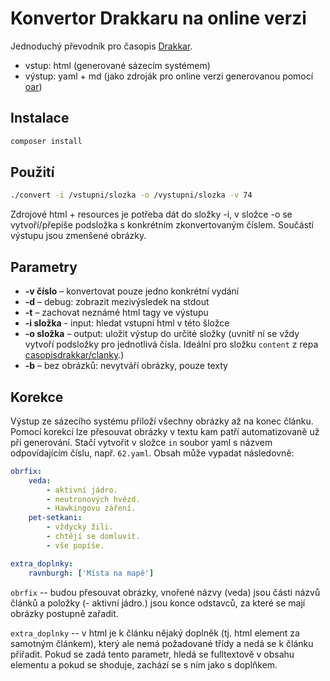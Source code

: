 # Konvertor Drakkaru na online verzi

Jednoduchý převodník pro časopis [Drakkar](http://drakkar.sk/).

- vstup: html (generované sázecím systémem)
- výstup: yaml + md (jako zdroják pro online verzi generovanou pomocí [oar](https://github.com/casopisdrakkar/oar))

## Instalace

```bash
composer install
```

## Použití

```bash
./convert -i /vstupni/slozka -o /vystupni/slozka -v 74
```

Zdrojové html + resources je potřeba dát do složky -i, v složce -o se vytvoří/přepíše podsložka s konkrétním zkonvertovaným číslem. Součástí výstupu jsou zmenšené obrázky.

## Parametry

- __-v číslo__ – konvertovat pouze jedno konkrétní vydání
- __-d__ – debug: zobrazit mezivýsledek na stdout
- __-t__ – zachovat neznámé html tagy ve výstupu
- __-i složka__ - input: hledat vstupní html v této šložce
- __-o složka__ – output: uložit výstup do určité složky (uvnitř ní se vždy vytvoří podsložky pro jednotlivá čísla. Ideální pro složku `content` z repa [casopisdrakkar/clanky](https://github.com/casopisdrakkar/clanky).)
- __-b__ – bez obrázků: nevytváří obrázky, pouze texty

## Korekce

Výstup ze sázecího systému přiloží všechny obrázky až na konec článku. Pomocí korekcí lze přesouvat obrázky v textu kam patří automatizovaně už při generování. Stačí vytvořit v složce `in` soubor yaml s názvem odpovídajícím číslu, např. `62.yaml`. Obsah může vypadat následovně:

```yaml
obrfix:
    veda:
        - aktivní jádro.
        - neutronových hvězd.
        - Hawkingovu záření.
    pet-setkani:
        - vždycky žili.
        - chtějí se domluvit.
        - vše popíše.

extra_doplnky:
    ravnburgh: ['Místa na mapě']
```

`obrfix` -- budou přesouvat obrázky, vnořené názvy (veda) jsou části názvů článků a položky (- aktivní jádro.) jsou konce odstavců, za které se mají obrázky postupně zařadit.

`extra_doplnky` -- v html je k článku nějaký doplněk (tj. html element za samotným článkem), který ale nemá požadované třídy a nedá se k článku přiřadit. Pokud se zadá tento parametr, hledá se fulltextově v obsahu elementu a pokud se shoduje, zachází se s ním jako s doplňkem.
